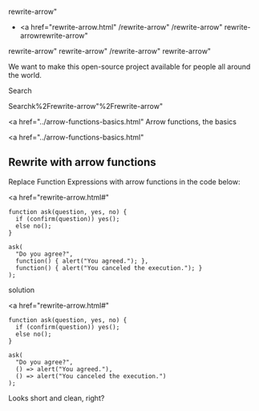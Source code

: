 rewrite-arrow"

- <a href="rewrite-arrow.html"
  /rewrite-arrow"
  /rewrite-arrow"
  rewrite-arrowrewrite-arrow"

<!-- -->

rewrite-arrow"
rewrite-arrow"
/rewrite-arrow"
rewrite-arrow"

We want to make this open-source project available for people all around the world.

Search

Searchk%2Frewrite-arrow"%2Frewrite-arrow" </a>

<a href="../arrow-functions-basics.html" Arrow functions, the basics</span></a>

<a href="../arrow-functions-basics.html"

## Rewrite with arrow functions

Replace Function Expressions with arrow functions in the code below:

<a href="rewrite-arrow.html#"
<a href="rewrite-arrow.html#" class="toolbar__button toolbar__button_edit" title="open in sandbox"></a>

    function ask(question, yes, no) {
      if (confirm(question)) yes();
      else no();
    }

    ask(
      "Do you agree?",
      function() { alert("You agreed."); },
      function() { alert("You canceled the execution."); }
    );

solution

<a href="rewrite-arrow.html#"
<a href="rewrite-arrow.html#" class="toolbar__button toolbar__button_edit" title="open in sandbox"></a>

    function ask(question, yes, no) {
      if (confirm(question)) yes();
      else no();
    }

    ask(
      "Do you agree?",
      () => alert("You agreed."),
      () => alert("You canceled the execution.")
    );

Looks short and clean, right?
